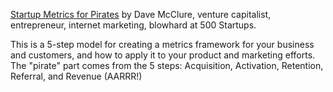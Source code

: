
[Startup Metrics for Pirates](
http://www.slideshare.net/dmc500hats/startup-metrics-for-pirates-long-version)
by Dave McClure, venture capitalist, entrepreneur,
internet marketing, blowhard at 500 Startups.

This is a 5-step model for creating a metrics framework
for your business and customers,
and how to apply it to your product and marketing efforts.
The "pirate" part comes from the 5 steps:
Acquisition, Activation, Retention, Referral, and Revenue (AARRR!)
